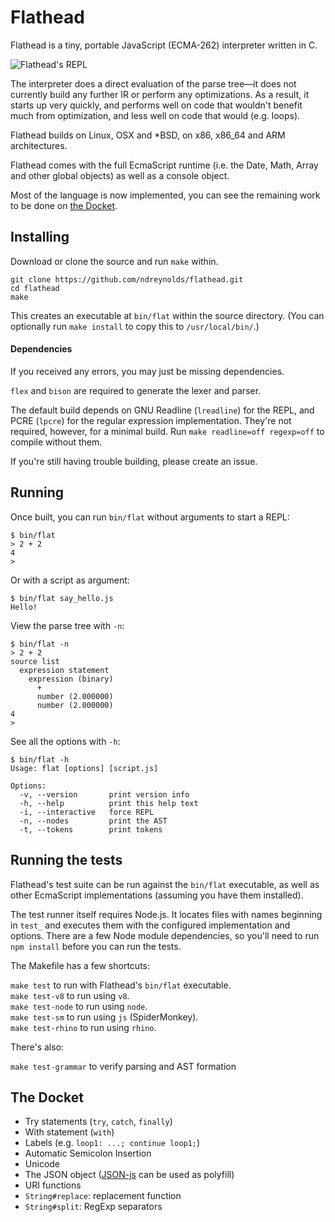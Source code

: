Flathead
========
Flathead is a tiny, portable JavaScript (ECMA-262) interpreter written in C.

![Flathead's REPL](http://ndreynolds.com/img/flathead.png)

The interpreter does a direct evaluation of the parse tree—it does not
currently build any further IR or perform any optimizations. As a result, it
starts up very quickly, and performs well on code that wouldn't benefit much
from optimization, and less well on code that would (e.g. loops). 

Flathead builds on Linux, OSX and \*BSD, on x86, x86_64 and ARM architectures.

Flathead comes with the full EcmaScript runtime (i.e. the Date, Math, Array
and other global objects) as well as a console object.

Most of the language is now implemented, you can see the remaining
work to be done on [the Docket](#the-docket).


Installing
----------
Download or clone the source and run `make` within. 

    git clone https://github.com/ndreynolds/flathead.git
    cd flathead
    make

This creates an executable at `bin/flat` within the source directory. (You can
optionally run `make install` to copy this to `/usr/local/bin/`.)

#### Dependencies 

If you received any errors, you may just be missing dependencies.

`flex` and `bison` are required to generate the lexer and parser.

The default build depends on GNU Readline (`lreadline`) for the REPL, and PCRE
(`lpcre`) for the regular expression implementation. They're not required,
however, for a minimal build. Run `make readline=off regexp=off` to compile
without them.

If you're still having trouble building, please create an issue.


Running
-------
Once built, you can run `bin/flat` without arguments to start a REPL:

    $ bin/flat
    > 2 + 2
    4
    >

Or with a script as argument:

    $ bin/flat say_hello.js
    Hello!

View the parse tree with `-n`:

    $ bin/flat -n
    > 2 + 2
    source list
      expression statement
        expression (binary)
          +
          number (2.000000)
          number (2.000000)
    4
    >

See all the options with `-h`:

    $ bin/flat -h
    Usage: flat [options] [script.js] 

    Options:
      -v, --version       print version info
      -h, --help          print this help text
      -i, --interactive   force REPL
      -n, --nodes         print the AST
      -t, --tokens        print tokens


Running the tests
-----------------
Flathead's test suite can be run against the `bin/flat` executable, as well as
other EcmaScript implementations (assuming you have them installed).

The test runner itself requires Node.js. It locates files with names beginning
in `test_` and executes them with the configured implementation and options.
There are a few Node module dependencies, so you'll need to run `npm install`
before you can run the tests.

The Makefile has a few shortcuts:

`make test` to run with Flathead's `bin/flat` executable.  
`make test-v8` to run using `v8`.   
`make test-node` to run using `node`.  
`make test-sm` to run using `js` (SpiderMonkey).  
`make test-rhino` to run using `rhino`.  

There's also:

`make test-grammar` to verify parsing and AST formation 


The Docket
----------
- Try statements (`try`, `catch`, `finally`)
- With statement (`with`)
- Labels (e.g. `loop1: ...; continue loop1;`)
- Automatic Semicolon Insertion
- Unicode
- The JSON object ([JSON-js][1] can be used as polyfill)
- URI functions
- `String#replace`: replacement function
- `String#split`: RegExp separators


[1]: http://github.com/douglascrockford/JSON-js
